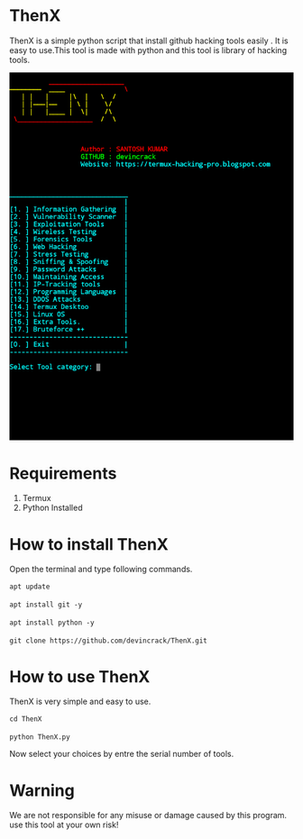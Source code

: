 # ThenX
ThenX is a simple python script that install github hacking tools easily . It is easy to use.This tool is made with python and this tool is library of hacking tools.

![alt text](https://github.com/devincrack/ThenX/blob/main/Screenshot_2021_0818_141947.png)


# Requirements
1. Termux 
2. Python Installed

# How to install ThenX

Open the terminal and type following commands.

    apt update

    apt install git -y
 
    apt install python -y

    git clone https://github.com/devincrack/ThenX.git



# How to use ThenX

ThenX is very simple and easy to use.

    cd ThenX

    python ThenX.py

Now select your choices by entre the serial number of tools.

# Warning

We are not responsible for any misuse or damage caused by this program. use this tool at your own risk!
